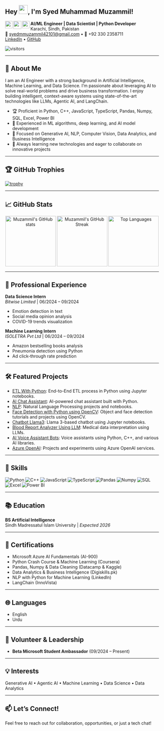 ## Hey <img src="https://github.com/TheDudeThatCode/TheDudeThatCode/blob/master/Assets/Hi.gif" width="29px" height= "29">, I'm **Syed Muhammad Muzammil**!

<a href="https://www.facebook.com/muzammil.mmuzammilshah" target="_blank" rel="noopener noreferrer">
  <img align="left" width="24px" src="https://cdn1.iconfinder.com/data/icons/logotypes/32/square-facebook-256.png"  />
</a>

<a href="mailto:syedmmuzammil42101@gmail.com" target="_blank" rel="noopener noreferrer">
  <img align="left" width="26px" src="https://cdn1.iconfinder.com/data/icons/google-new-logos-1/32/gmail_new_logo-256.png" />
</a>

<a href="https://www.linkedin.com/in/syedmuhammadmuzammil077" target="_blank" rel="noopener noreferrer">
  <img align="left" width="24px" src="https://cdn2.iconfinder.com/data/icons/social-media-2285/512/1_Linkedin_unofficial_colored_svg-256.png"  />
</a>



**AI/ML Engineer | Data Scientist | Python Developer**  
Karachi, Sindh, Pakistan  
📧 syedmmuzammil42101@gmail.com • 📱 +92 330 2358711  
[LinkedIn](https://linkedin.com/in/Muzammil) • [GitHub](https://github.com/Muhammad-Muzammil-Shah)

![visitors](https://komarev.com/ghpvc/?username=Muhammad-Muzammil-Shah&label=Profile%20views&color=0e75b6&style=flat)

---

## 🚀 About Me

I am an AI Engineer with a strong background in Artificial Intelligence, Machine Learning, and Data Science. I’m passionate about leveraging AI to solve real-world problems and drive business transformation. I enjoy building intelligent, context-aware systems using state-of-the-art technologies like LLMs, Agentic AI, and LangChain.

- 🏆 Proficient in Python, C++, JavaScript, TypeScript, Pandas, Numpy, SQL, Excel, Power BI  
- 🤖 Experienced in ML algorithms, deep learning, and AI model development  
- 🎯 Focused on Generative AI, NLP, Computer Vision, Data Analytics, and Business Intelligence  
- 🌱 Always learning new technologies and eager to collaborate on innovative projects

---

## 🏆 GitHub Trophies

[![trophy](https://github-profile-trophy.vercel.app/?username=Muhammad-Muzammil-Shah&theme=algolia)](https://github.com/ryo-ma/github-profile-trophy)

---

## 📈 GitHub Stats

<p align="center">
  <img src="https://github-readme-stats.vercel.app/api?username=Muhammad-Muzammil-Shah&show_icons=true&theme=algolia" alt="Muzammil's GitHub stats" height="165"/>
  <img src="https://github-readme-streak-stats.herokuapp.com/?user=Muhammad-Muzammil-Shah&theme=algolia" alt="Muzammil's GitHub Streak" height="165"/>
  <img src="https://github-readme-stats.vercel.app/api/top-langs/?username=Muhammad-Muzammil-Shah&layout=compact&langs_count=8&theme=algolia" alt="Top Languages" height="165"/>
</p>

---

## 💼 Professional Experience

**Data Science Intern**  
*Bitwise Limited* | 06/2024 – 09/2024  
- Emotion detection in text  
- Social media opinion analysis  
- COVID-19 trends visualization

**Machine Learning Intern**  
*ISOLETRA Pvt Ltd* | 06/2024 – 09/2024  
- Amazon bestselling books analysis  
- Pneumonia detection using Python  
- Ad click-through rate prediction

---

## 🛠️ Featured Projects

- [ETL With Python](https://github.com/Muhammad-Muzammil-Shah/Etl_With-Python): End-to-End ETL process in Python using Jupyter notebooks.
- [AI Chat Assistant](https://github.com/Muhammad-Muzammil-Shah/AI-Chat-Assistant): AI-powered chat assistant built with Python.
- [NLP](https://github.com/Muhammad-Muzammil-Shah/NLP): Natural Language Processing projects and notebooks.
- [Face Detection with Python using OpenCV](https://github.com/Muhammad-Muzammil-Shah/Face-Detection-with-Python-using-OpenCV): Object and face detection tutorials and projects using OpenCV.
- [Chatbot Llama3](https://github.com/Muhammad-Muzammil-Shah/Chatbot_llama3): Llama 3-based chatbot using Jupyter notebooks.
- [Blood Report Analyzer Using LLM](https://github.com/Muhammad-Muzammil-Shah/Blood-Report-Analyzer-Using-Llm): Medical data interpretation using LLMs.
- [AI Voice Assistant Bots](https://github.com/Muhammad-Muzammil-Shah/AI_Voice_Assistant_Bots): Voice assistants using Python, C++, and various AI libraries.
- [Azure OpenAI](https://github.com/Muhammad-Muzammil-Shah/AzureOpenAI): Projects and experiments using Azure OpenAI services.

---

## 🏅 Skills

![Python](https://img.shields.io/badge/Python-3776AB?style=for-the-badge&logo=python&logoColor=white)
![C++](https://img.shields.io/badge/C++-00599C?style=for-the-badge&logo=c%2b%2b&logoColor=white)
![JavaScript](https://img.shields.io/badge/Javascript-F7DF1E?style=for-the-badge&logo=javascript&logoColor=black)
![TypeScript](https://img.shields.io/badge/Typescript-3178C6?style=for-the-badge&logo=typescript&logoColor=white)
![Pandas](https://img.shields.io/badge/Pandas-150458?style=for-the-badge&logo=pandas&logoColor=white)
![Numpy](https://img.shields.io/badge/Numpy-013243?style=for-the-badge&logo=numpy&logoColor=white)
![SQL](https://img.shields.io/badge/SQL-4479A1?style=for-the-badge&logo=mysql&logoColor=white)
![Excel](https://img.shields.io/badge/Excel-217346?style=for-the-badge&logo=microsoft-excel&logoColor=white)
![Power BI](https://img.shields.io/badge/PowerBI-F2C811?style=for-the-badge&logo=powerbi&logoColor=black)

---

## 📚 Education

**BS Artificial Intelligence**  
Sindh Madressatul Islam University | *Expected 2026*

---

## 🏅 Certifications

- Microsoft Azure AI Fundamentals (AI-900)
- Python Crash Course & Machine Learning (Coursera)
- Pandas, Numpy & Data Cleaning (Datacamp & Kaggle)
- Data Analytics & Business Intelligence (Digiskills.pk)
- NLP with Python for Machine Learning (LinkedIn)
- LangChain (InnoVista)

---

## 🌐 Languages

- English 
- Urdu 

---

## 🤝 Volunteer & Leadership

- **Beta Microsoft Student Ambassador** (09/2024 – Present)

---

## 💡 Interests

Generative AI • Agentic AI • Machine Learning • Data Science • Data Analytics

---

## 📫 Let’s Connect!

Feel free to reach out for collaboration, opportunities, or just a tech chat!
   
